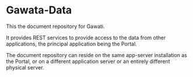 # Gawata-Data

This the document repository for Gawati. 

It provides REST services to provide access to the data from other applications, the principal application being the Portal. 

The document repository can reside on the same app-server installation as the Portal, or on a different application server or an entirely different physical server.
